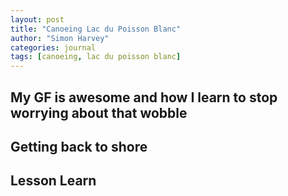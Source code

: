 ```yaml
---
layout: post
title: "Canoeing Lac du Poisson Blanc"
author: "Simon Harvey"
categories: journal
tags: [canoeing, lac du poisson blanc]
---
```



## My GF is awesome and how I learn to stop worrying about that wobble


## Getting back to shore


## Lesson Learn
